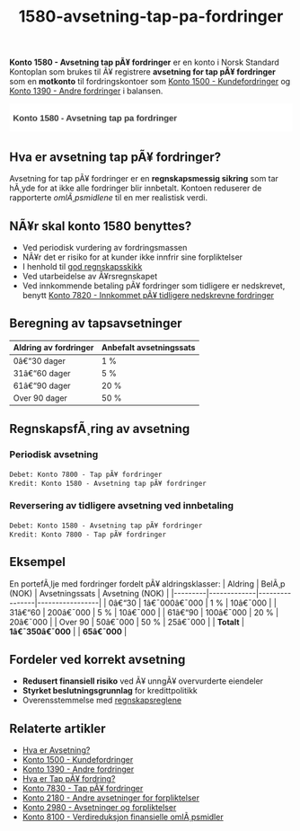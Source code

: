 ﻿---
title: "1580-avsetning-tap-pa-fordringer"
meta_title: "1580-avsetning-tap-pa-fordringer"
meta_description: "**Konto 1580 - Avsetning tap pÃ¥ fordringer** er en konto i Norsk Standard Kontoplan som brukes til Ã¥ registrere **avsetning for tap pÃ¥ fordringer** som en **..."
slug: 1580-avsetning-tap-pa-fordringer
type: blog
layout: pages/single
---

**Konto 1580 - Avsetning tap pÃ¥ fordringer** er en konto i Norsk Standard Kontoplan som brukes til Ã¥ registrere **avsetning for tap pÃ¥ fordringer** som en **motkonto** til fordringskontoer som [Konto 1500 - Kundefordringer](/blogs/kontoplan/1500-kundefordringer "Konto 1500 - Kundefordringer") og [Konto 1390 - Andre fordringer](/blogs/kontoplan/1390-andre-fordringer "Konto 1390 - Andre fordringer") i balansen.

![Illustrasjon av konto 1580 avsetning tap pa fordringer](1580-avsetning-tap-pa-fordringer-image.svg)

## Hva er avsetning tap pÃ¥ fordringer?

Avsetning for tap pÃ¥ fordringer er en **regnskapsmessig sikring** som tar hÃ¸yde for at ikke alle fordringer blir innbetalt. Kontoen reduserer de rapporterte *omlÃ¸psmidlene* til en mer realistisk verdi.

## NÃ¥r skal konto 1580 benyttes?

* Ved periodisk vurdering av fordringsmassen
* NÃ¥r det er risiko for at kunder ikke innfrir sine forpliktelser
* I henhold til [god regnskapsskikk](/blogs/regnskap/god-regnskapsskikk "God regnskapsskikk - prinsipper og retningslinjer")
* Ved utarbeidelse av Ã¥rsregnskapet
* Ved innkommende betaling pÃ¥ fordringer som tidligere er nedskrevet, benytt [Konto 7820 - Innkommet pÃ¥ tidligere nedskrevne fordringer](/blogs/kontoplan/7820-innkommet-pa-tidligere-nedskrevne-fordringer "Konto 7820 - Innkommet pÃ¥ tidligere nedskrevne fordringer")

## Beregning av tapsavsetninger

| Aldring av fordringer | Anbefalt avsetningssats |
|-----------------------|-------------------------|
| 0â€“30 dager            | 1 %                     |
| 31â€“60 dager           | 5 %                     |
| 61â€“90 dager           | 20 %                    |
| Over 90 dager         | 50 %                    |

## RegnskapsfÃ¸ring av avsetning

### Periodisk avsetning

```plaintext
Debet: Konto 7800 - Tap pÃ¥ fordringer
Kredit: Konto 1580 - Avsetning tap pÃ¥ fordringer
```

### Reversering av tidligere avsetning ved innbetaling

```plaintext
Debet: Konto 1580 - Avsetning tap pÃ¥ fordringer
Kredit: Konto 7800 - Tap pÃ¥ fordringer
```

## Eksempel

En portefÃ¸lje med fordringer fordelt pÃ¥ aldringsklasser:
| Aldring | BelÃ¸p (NOK) | Avsetningssats | Avsetning (NOK) |
|---------|-------------|----------------|-----------------|
| 0â€“30    | 1â€¯000â€¯000   | 1 %            | 10â€¯000          |
| 31â€“60   |   200â€¯000   | 5 %            | 10â€¯000          |
| 61â€“90   |   100â€¯000   | 20 %           | 20â€¯000          |
| Over 90 |    50â€¯000   | 50 %           | 25â€¯000          |
| **Totalt** | **1â€¯350â€¯000** |                | **65â€¯000**  |

## Fordeler ved korrekt avsetning

* **Redusert finansiell risiko** ved Ã¥ unngÃ¥ overvurderte eiendeler
* **Styrket beslutningsgrunnlag** for kredittpolitikk
* Overensstemmelse med [regnskapsreglene](/blogs/regnskap/hva-er-bokforingsforskriften "Hva er bokfÃ¸ringsforskriften")

## Relaterte artikler

* [Hva er Avsetning?](/blogs/regnskap/avsetning "Hva er Avsetning i Regnskap? Komplett Guide til Avsetninger og Estimater")
* [Konto 1500 - Kundefordringer](/blogs/kontoplan/1500-kundefordringer "Konto 1500 - Kundefordringer")
* [Konto 1390 - Andre fordringer](/blogs/kontoplan/1390-andre-fordringer "Konto 1390 - Andre fordringer")
* [Hva er Tap pÃ¥ fordring?](/blogs/regnskap/tap-pa-fordring "Tap pÃ¥ fordring - regnskapsmessig behandling av fordringer som ikke kan innkreves")
* [Konto 7830 - Tap pÃ¥ fordringer](/blogs/kontoplan/7830-tap-pa-fordringer "Konto 7830 - Tap pÃ¥ fordringer")
* [Konto 2180 - Andre avsetninger for forpliktelser](/blogs/kontoplan/2180-andre-avsetninger-for-forpliktelser "Konto 2180 - Andre avsetninger for forpliktelser i Norsk Standard Kontoplan")
* [Konto 2980 - Avsetninger og forpliktelser](/blogs/kontoplan/2980-avsetninger-og-forpliktelser "Konto 2980 - Avsetninger og forpliktelser i Norsk Standard Kontoplan")
* [Konto 8100 - Verdireduksjon finansielle omlÃ¸psmidler](/blogs/kontoplan/8100-verdireduksjon-finansielle-omlopsmidler "Konto 8100 - Verdireduksjon finansielle omlÃ¸psmidler")
